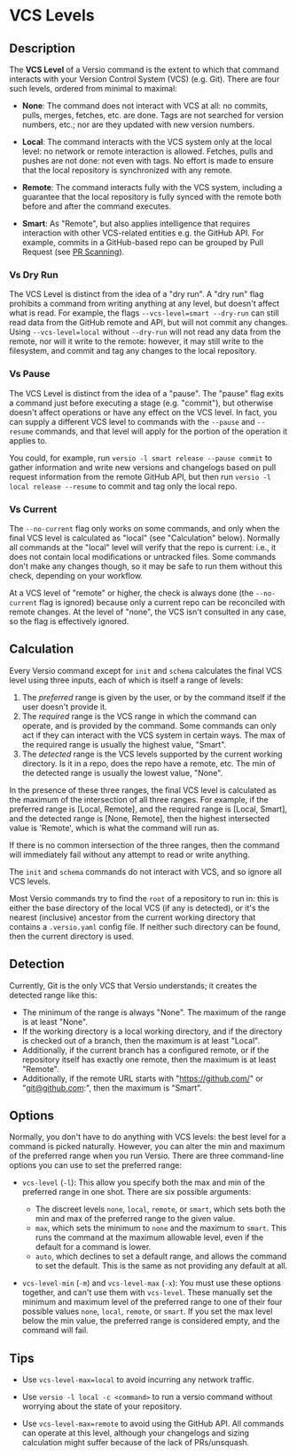 # VCS Levels

## Description

The **VCS Level** of a Versio command is the extent to which that
command interacts with your Version Control System (VCS) (e.g. Git).
There are four such levels, ordered from minimal to maximal:

- **None**: The command does not interact with VCS at all: no commits,
  pulls, merges, fetches, etc. are done. Tags are not searched for
  version numbers, etc.; nor are they updated with new version numbers.

- **Local**: The command interacts with the VCS system only at the local
  level: no network or remote interaction is allowed. Fetches, pulls
  and pushes are not done: not even with tags. No effort is made to
  ensure that the local repository is synchronized with any remote.

- **Remote**: The command interacts fully with the VCS system, including
  a guarantee that the local repository is fully synced with the remote
  both before and after the command executes.

- **Smart**: As "Remote", but also applies intelligence that requires
  interaction with other VCS-related entities e.g. the GitHub API. For
  example, commits in a GitHub-based repo can be grouped by Pull
  Request (see [PR Scanning](./pr_scanning.md)).

### Vs Dry Run

The VCS Level is distinct from the idea of a "dry run". A "dry run" flag
prohibits a command from writing anything at any level, but doesn't
affect what is read. For example, the flags `--vcs-level=smart
--dry-run` can still read data from the GitHub remote and API, but will
not commit any changes. Using `--vcs-level=local` without `--dry-run`
will not read any data from the remote, nor will it write to the remote:
however, it may still write to the filesystem, and commit and tag any
changes to the local repository.

### Vs Pause

The VCS Level is distinct from the idea of a "pause". The "pause" flag
exits a command just before executing a stage (e.g. "commit"), but
otherwise doesn't affect operations or have any effect on the VCS level.
In fact, you can supply a different VCS level to commands with the
`--pause` and `--resume` commands, and that level will apply for the
portion of the operation it applies to.

You could, for example, run `versio -l smart release --pause commit` to
gather information and write new versions and changelogs based on pull
request information from the remote GitHub API, but then run `versio -l
local release --resume` to commit and tag only the local repo.

### Vs Current

The `--no-current` flag only works on some commands, and only when the
final VCS level is calculated as "local" (see "Calculation" below).
Normally all commands at the "local" level will verify that the repo is
current: i.e., it does not contain local modifications or untracked
files. Some commands don't make any changes though, so it may be safe to
run them without this check, depending on your workflow.

At a VCS level of "remote" or higher, the check is always done (the
`--no-current` flag is ignored) because only a current repo can be
reconciled with remote changes. At the level of "none", the VCS isn't
consulted in any case, so the flag is effectively ignored.

## Calculation

Every Versio command except for `init` and `schema` calculates the final
VCS level using three inputs, each of which is itself a range of levels:

1. The _preferred_ range is given by the user, or by the command itself
   if the user doesn't provide it.
1. The _required_ range is the VCS range in which the command can
   operate, and is provided by the command. Some commands can only act
   if they can interact with the VCS system in certain ways. The max of
   the required range is usually the highest value, "Smart".
1. The _detected_ range is the VCS levels supported by the current
   working directory. Is it in a repo, does the repo have a remote, etc.
   The min of the detected range is usually the lowest value, "None".

In the presence of these three ranges, the final VCS level is calculated
as the maximum of the intersection of all three ranges. For example, if
the preferred range is [Local, Remote], and the required range is
[Local, Smart], and the detected range is [None, Remote], then the
highest intersected value is 'Remote', which is what the command will
run as.

If there is no common intersection of the three ranges, then the command
will immediately fail without any attempt to read or write anything.

The `init` and `schema` commands do not interact with VCS, and so ignore
all VCS levels.

Most Versio commands try to find the `root` of a repository to run in:
this is either the base directory of the local VCS (if any is detected),
or it's the nearest (inclusive) ancestor from the current working
directory that contains a `.versio.yaml` config file. If neither such
directory can be found, then the current directory is used.

## Detection

Currently, Git is the only VCS that Versio understands; it creates the
detected range like this:

- The minimum of the range is always "None". The maximum of the range is
  at least "None".
- If the working directory is a local working directory, and if the
  directory is checked out of a branch, then the maximum is at least
  "Local".
- Additionally, if the current branch has a configured remote, or if the
  repository itself has exactly one remote, then the maximum is at least
  "Remote".
- Additionally, if the remote URL starts with "https://github.com/" or
  "git@github.com:", then the maximum is "Smart".

## Options

Normally, you don't have to do anything with VCS levels: the best level
for a command is picked naturally. However, you can alter the min and
maximum of the preferred range when you run Versio. There are three
command-line options you can use to set the preferred range:

- `vcs-level` (`-l`): This allow you specify both the max and min of the
  preferred range in one shot. There are six possible arguments:
  - The discreet levels `none`, `local`, `remote`, or `smart`, which
    sets both the min and max of the preferred range to the given value.
  - `max`, which sets the minimum to `none` and the maximum to `smart`.
    This runs the command at the maximum allowable level, even if the
    default for a command is lower.
  - `auto`, which declines to set a default range, and allows the
    command to set the default. This is the same as not providing any
    default at all.

- `vcs-level-min` (`-m`) and `vcs-level-max` (`-x`): You must use these
  options together, and can't use them with `vcs-level`. These manually
  set the minimum and maximum level of the preferred range to one of
  their four possible values `none`, `local`, `remote`, or `smart`. If
  you set the max level below the min value, the preferred range is
  considered empty, and the command will fail.

## Tips

- Use `vcs-level-max=local` to avoid incurring any network traffic.

- Use `versio -l local -c <command>` to run a versio command without
  worrying about the state of your repository.

- Use `vcs-level-max=remote` to avoid using the GitHub API. All commands
  can operate at this level, although your changelogs and sizing
  calculation might suffer because of the lack of PRs/unsquash.
